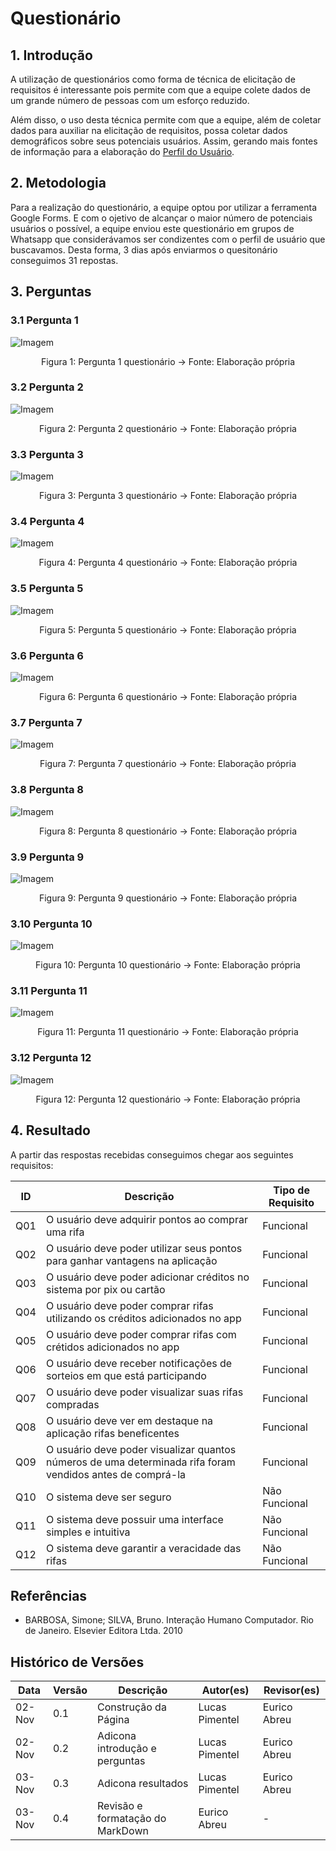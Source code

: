 # Questionário

## 1. Introdução

A utilização de questionários como forma de técnica de elicitação de requisitos é interessante pois permite com que a equipe colete dados de um grande número de pessoas com um esforço reduzido.

Além disso, o uso desta técnica permite com que a equipe, além de coletar dados para auxiliar na elicitação de requisitos, possa coletar dados demográficos sobre seus potenciais usuários. Assim, gerando mais fontes de informação para a elaboração do [Perfil do Usuário](Base/personas-perfilUsuario.md).

## 2. Metodologia

Para a realização do questionário, a equipe optou por utilizar a ferramenta Google Forms. E com o ojetivo de alcançar o maior número de potenciais usuários o possível, a equipe enviou este questionário em grupos de Whatsapp que considerávamos ser condizentes com o perfil de usuário que buscavamos. Desta forma, 3 dias após enviarmos o quesitonário conseguimos 31 repostas.

## 3. Perguntas

### 3.1 Pergunta 1

![Imagem](../../assets/questinario/e-rifas_Pergunta1.png)

<center>

Figura 1: Pergunta 1 questionário -> Fonte: Elaboração própria

</center>

### 3.2 Pergunta 2

![Imagem](../../assets/questinario/e-rifas_Pergunta2.png)

<center>

Figura 2: Pergunta 2 questionário -> Fonte: Elaboração própria

</center>

### 3.3 Pergunta 3

![Imagem](../../assets/questinario/e-rifas_Pergunta3.png)

<center>

Figura 3: Pergunta 3 questionário -> Fonte: Elaboração própria

</center>

### 3.4 Pergunta 4

![Imagem](../../assets/questinario/e-rifas_Pergunta4.png)

<center>

Figura 4: Pergunta 4 questionário -> Fonte: Elaboração própria

</center>

### 3.5 Pergunta 5

![Imagem](../../assets/questinario/e-rifas_Pergunta5.png)

<center>

Figura 5: Pergunta 5 questionário -> Fonte: Elaboração própria

</center>

### 3.6 Pergunta 6

![Imagem](../../assets/questinario/e-rifas_Pergunta6.png)

<center>

Figura 6: Pergunta 6 questionário -> Fonte: Elaboração própria

</center>

### 3.7 Pergunta 7

![Imagem](../../assets/questinario/e-rifas_Pergunta7.png)

<center>

Figura 7: Pergunta 7 questionário -> Fonte: Elaboração própria

</center>

### 3.8 Pergunta 8

![Imagem](../../assets/questinario/e-rifas_Pergunta8.png)

<center>

Figura 8: Pergunta 8 questionário -> Fonte: Elaboração própria

</center>

### 3.9 Pergunta 9

![Imagem](../../assets/questinario/e-rifas_Pergunta9.png)

<center>

Figura 9: Pergunta 9 questionário -> Fonte: Elaboração própria

</center>

### 3.10 Pergunta 10

![Imagem](../../assets/questinario/e-rifas_Pergunta10.png)

<center>

Figura 10: Pergunta 10 questionário -> Fonte: Elaboração própria

</center>

### 3.11 Pergunta 11

![Imagem](../../assets/questinario/e-rifas_Pergunta11.png)

<center>

Figura 11: Pergunta 11 questionário -> Fonte: Elaboração própria

</center>

### 3.12 Pergunta 12

![Imagem](../../assets/questinario/e-rifas_Pergunta12.png)

<center>

Figura 12: Pergunta 12 questionário -> Fonte: Elaboração própria

</center>

## 4. Resultado

A partir das respostas recebidas conseguimos chegar aos seguintes requisitos:

| ID  | Descrição                                                                                                 | Tipo de Requisito |
| --- | --------------------------------------------------------------------------------------------------------- | ----------------- |
| Q01 | O usuário deve adquirir pontos ao comprar uma rifa                                                        | Funcional         |
| Q02 | O usuário deve poder utilizar seus pontos para ganhar vantagens na aplicação                              | Funcional         |
| Q03 | O usuário deve poder adicionar créditos no sistema por pix ou cartão                                      | Funcional         |
| Q04 | O usuário deve poder comprar rifas utilizando os créditos adicionados no app                              | Funcional         |
| Q05 | O usuário deve poder comprar rifas com crétidos adicionados no app                                        | Funcional         |
| Q06 | O usuário deve receber notificações de sorteios em que está participando                                  | Funcional         |
| Q07 | O usuário deve poder visualizar suas rifas compradas                                                      | Funcional         |
| Q08 | O usuário deve ver em destaque na aplicação rifas beneficentes                                            | Funcional         |
| Q09 | O usuário deve poder visualizar quantos números de uma determinada rifa foram vendidos antes de comprá-la | Funcional         |
| Q10 | O sistema deve ser seguro                                                                                 | Não Funcional     |
| Q11 | O sistema deve possuir uma interface simples e intuitiva                                                  | Não Funcional     |
| Q12 | O sistema deve garantir a veracidade das rifas                                                            | Não Funcional     |

## Referências

- BARBOSA, Simone; SILVA, Bruno. Interação Humano Computador. Rio de Janeiro. Elsevier Editora Ltda. 2010

## Histórico de Versões

| Data   | Versão | Descrição                        | Autor(es)      | Revisor(es)  |
| ------ | ------ | -------------------------------- | -------------- | ------------ |
| 02-Nov | 0.1    | Construção da Página             | Lucas Pimentel | Eurico Abreu |
| 02-Nov | 0.2    | Adicona introdução e perguntas   | Lucas Pimentel | Eurico Abreu |
| 03-Nov | 0.3    | Adicona resultados               | Lucas Pimentel | Eurico Abreu |
| 03-Nov | 0.4    | Revisão e formatação do MarkDown | Eurico Abreu   | -            |
